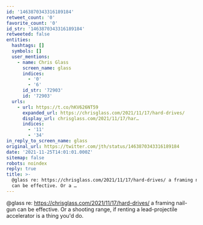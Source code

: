 ```yaml
---
id: '1463870343316189184'
retweet_count: '0'
favorite_count: '0'
id_str: '1463870343316189184'
retweeted: false
entities:
  hashtags: []
  symbols: []
  user_mentions:
    - name: Chris Glass
      screen_name: glass
      indices:
        - '0'
        - '6'
      id_str: '72903'
      id: '72903'
  urls:
    - url: https://t.co/hKV626NT59
      expanded_url: https://chrisglass.com/2021/11/17/hard-drives/
      display_url: chrisglass.com/2021/11/17/har…
      indices:
        - '11'
        - '34'
in_reply_to_screen_name: glass
original_url: https://twitter.com/jth/status/1463870343316189184
date: '2021-11-25T14:01:01.000Z'
sitemap: false
robots: noindex
reply: true
title: >-
  @glass re: https://chrisglass.com/2021/11/17/hard-drives/ a framing nail-gun
  can be effective. Or a …
---
```


@glass re: https://chrisglass.com/2021/11/17/hard-drives/ a framing nail-gun can be effective. Or a shooting range, if renting a lead-projectile accelerator is a thing you'd do.